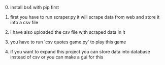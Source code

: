 0) install bs4 with pip first

1) first you have to run scraper.py it will scrape data from web and store it into a csv file

2) i have also uploaded the csv file with scraped data in it

3) you have to run 'csv quotes game.py' to play this game

4) if you want to expand this project you can store data into database instead of csv or you can make a gui for this
